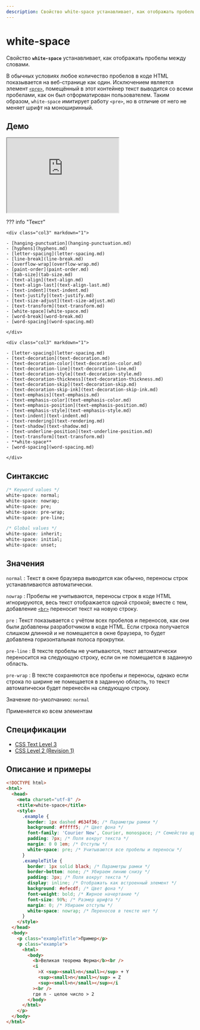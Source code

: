 ```yaml
---
description: Свойство white-space устанавливает, как отображать пробелы между словами
---
```


# white-space

Свойство **`white-space`** устанавливает, как отображать пробелы между словами.

В обычных условиях любое количество пробелов в коде HTML показывается на веб-странице как один. Исключением является элемент [`<pre>`](/html/pre/), помещённый в этот контейнер текст выводится со всеми пробелами, как он был отформатирован пользователем. Таким образом, `white-space` имитирует работу `<pre>`, но в отличие от него не меняет шрифт на моноширинный.

## Демо

<iframe class="interactive is-default-height" height="200" src="https://interactive-examples.mdn.mozilla.net/pages/css/white-space.html" title="MDN Web Docs Interactive Example" loading="lazy" data-readystate="complete"></iframe>

??? info "Текст"

    <div class="col3" markdown="1">

    - [hanging-punctuation](hanging-punctuation.md)
    - [hyphens](hyphens.md)
    - [letter-spacing](letter-spacing.md)
    - [line-break](line-break.md)
    - [overflow-wrap](overflow-wrap.md)
    - [paint-order](paint-order.md)
    - [tab-size](tab-size.md)
    - [text-align](text-align.md)
    - [text-align-last](text-align-last.md)
    - [text-indent](text-indent.md)
    - [text-justify](text-justify.md)
    - [text-size-adjust](text-size-adjust.md)
    - [text-transform](text-transform.md)
    - [white-space](white-space.md)
    - [word-break](word-break.md)
    - [word-spacing](word-spacing.md)

    </div>

    <div class="col3" markdown="1">

    - [letter-spacing](letter-spacing.md)
    - [text-decoration](text-decoration.md)
    - [text-decoration-color](text-decoration-color.md)
    - [text-decoration-line](text-decoration-line.md)
    - [text-decoration-style](text-decoration-style.md)
    - [text-decoration-thickness](text-decoration-thickness.md)
    - [text-decoration-skip](text-decoration-skip.md)
    - [text-decoration-skip-ink](text-decoration-skip-ink.md)
    - [text-emphasis](text-emphasis.md)
    - [text-emphasis-color](text-emphasis-color.md)
    - [text-emphasis-position](text-emphasis-position.md)
    - [text-emphasis-style](text-emphasis-style.md)
    - [text-indent](text-indent.md)
    - [text-rendering](text-rendering.md)
    - [text-shadow](text-shadow.md)
    - [text-underline-position](text-underline-position.md)
    - [text-transform](text-transform.md)
    - **white-space**
    - [word-spacing](word-spacing.md)

    </div>

## Синтаксис

```css
/* Keyword values */
white-space: normal;
white-space: nowrap;
white-space: pre;
white-space: pre-wrap;
white-space: pre-line;

/* Global values */
white-space: inherit;
white-space: initial;
white-space: unset;
```

## Значения

`normal`
: Текст в окне браузера выводится как обычно, переносы строк устанавливаются автоматически.

`nowrap`
: Пробелы не учитываются, переносы строк в коде HTML игнорируются, весь текст отображается одной строкой; вместе с тем, добавление [`<br>`](../html/br.md) переносит текст на новую строку.

`pre`
: Текст показывается с учётом всех пробелов и переносов, как они были добавлены разработчиком в коде HTML. Если строка получается слишком длинной и не помещается в окне браузера, то будет добавлена горизонтальная полоса прокрутки.

`pre-line`
: В тексте пробелы не учитываются, текст автоматически переносится на следующую строку, если он не помещается в заданную область.

`pre-wrap`
: В тексте сохраняются все пробелы и переносы, однако если строка по ширине не помещается в заданную область, то текст автоматически будет перенесён на следующую строку.

Значение по-умолчанию: `normal`

Применяется ко всем элементам

## Спецификации

- [CSS Text Level 3](http://dev.w3.org/csswg/css3-text/#propdef-white-space)
- [CSS Level 2 (Revision 1)](http://www.w3.org/TR/CSS2/text.html#white-space-prop)

## Описание и примеры

```html
<!DOCTYPE html>
<html>
  <head>
    <meta charset="utf-8" />
    <title>white-space</title>
    <style>
      .example {
        border: 1px dashed #634f36; /* Параметры рамки */
        background: #fffff5; /* Цвет фона */
        font-family: 'Courier New', Courier, monospace; /* Семейство шрифта */
        padding: 7px; /* Поля вокруг текста */
        margin: 0 0 1em; /* Отступы */
        white-space: pre; /* Учитываются все пробелы и переносы */
      }
      .exampleTitle {
        border: 1px solid black; /* Параметры рамки */
        border-bottom: none; /* Убираем линию снизу */
        padding: 3px; /* Поля вокруг текста */
        display: inline; /* Отображать как встроенный элемент */
        background: #efecdf; /* Цвет фона */
        font-weight: bold; /* Жирное начертание */
        font-size: 90%; /* Размер шрифта */
        margin: 0; /* Убираем отступы */
        white-space: nowrap; /* Переносов в тексте нет */
      }
    </style>
  </head>
  <body>
    <p class="exampleTitle">Пример</p>
    <p class="example">
      <html>
        <body>
          <b>Великая теорема Ферма</b><br />
          <i
            >X <sup><small>n</small></sup> + Y
            <sup><small>n</small></sup> = Z
            <sup><small>n</small></sup></i
          ><br />
          где n - целое число > 2
        </body>
      </html>
    </p>
  </body>
</html>
```
